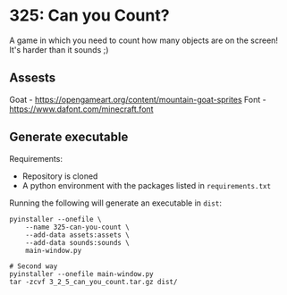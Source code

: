 # 325: Can you Count?

A game in which you need to count how many objects are on the screen! It's harder than it sounds ;)

## Assests

Goat - https://opengameart.org/content/mountain-goat-sprites
Font - https://www.dafont.com/minecraft.font

## Generate executable

Requirements:
- Repository is cloned
- A python environment with the packages listed in `requirements.txt`

Running the following will generate an executable in `dist`:
```
pyinstaller --onefile \
    --name 325-can-you-count \
    --add-data assets:assets \
    --add-data sounds:sounds \
    main-window.py

# Second way
pyinstaller --onefile main-window.py
tar -zcvf 3_2_5_can_you_count.tar.gz dist/
```
